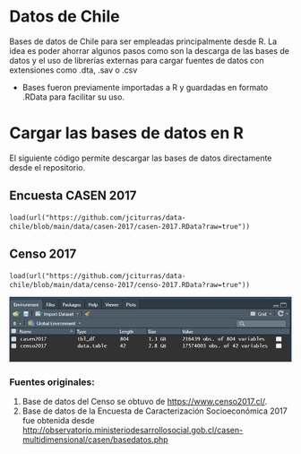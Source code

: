 # Datos de Chile

Bases de datos de Chile para ser empleadas principalmente desde R. La idea es poder ahorrar algunos pasos como son la descarga de las bases de datos y el uso de librerías externas para cargar fuentes de datos con extensiones como .dta, .sav o .csv

-   Bases fueron previamente importadas a R y guardadas en formato .RData para facilitar su uso.

# Cargar las bases de datos en R

El siguiente código permite descargar las bases de datos directamente desde el repositorio.

## Encuesta CASEN 2017

    load(url("https://github.com/jciturras/data-chile/blob/main/data/casen-2017/casen-2017.RData?raw=true"))

## Censo 2017

    load(url("https://github.com/jciturras/data-chile/blob/main/data/censo-2017/censo-2017.RData?raw=true"))

![Datos en RStudio](input/images/data-chile.PNG)


### Fuentes originales:

1. Base de datos del Censo se obtuvo de https://www.censo2017.cl/.
2. Base de datos de la Encuesta de Caracterización Socioeconómica 2017 fue obtenida desde http://observatorio.ministeriodesarrollosocial.gob.cl/casen-multidimensional/casen/basedatos.php
